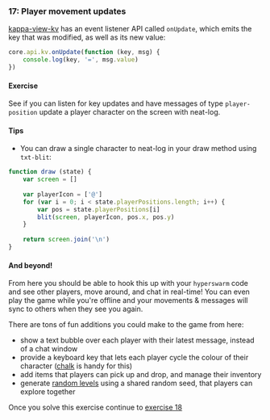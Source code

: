 ### 17: Player movement updates

[kappa-view-kv](https://github.com/noffle/kappa-view-kv) has an event listener API called `onUpdate`, which emits the key that was modified, as well as its new value:

```js
core.api.kv.onUpdate(function (key, msg) {
    console.log(key, '=', msg.value)
})
```

#### Exercise

See if you can listen for key updates and have messages of type `player-position` update a player character on the screen with neat-log.

#### Tips

- You can draw a single character to neat-log in your draw method using `txt-blit`:

```js
function draw (state) {
    var screen = []
    
    var playerIcon = ['@']
    for (var i = 0; i < state.playerPositions.length; i++) {
        var pos = state.playerPositions[i]
        blit(screen, playerIcon, pos.x, pos.y)
    }
    
    return screen.join('\n')
}
```

#### And beyond!

From here you should be able to hook this up with your `hyperswarm` code and see other players, move around, and chat in real-time! You can even play the game while you're offline and your movements & messages will sync to others when they see you again.

There are tons of fun additions you could make to the game from here:

- show a text bubble over each player with their latest message, instead of a chat window
- provide a keyboard key that lets each player cycle the colour of their character ([chalk](https://github.com/chalk/chalk) is handy for this)
- add items that players can pick up and drop, and manage their inventory
- generate [random levels](https://github.com/domasx2/dungeon-generator) using a shared random seed, that players can explore together

Once you solve this exercise continue to [exercise 18](18.html)

